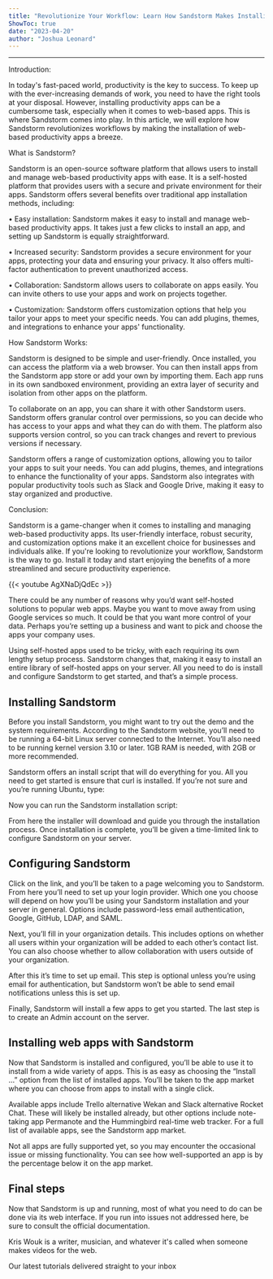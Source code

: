 ```yaml
---
title: "Revolutionize Your Workflow: Learn How Sandstorm Makes Installing Web Based Productivity Apps a Breeze!"
ShowToc: true 
date: "2023-04-20"
author: "Joshua Leonard"
---
```

*****
Introduction:

In today's fast-paced world, productivity is the key to success. To keep up with the ever-increasing demands of work, you need to have the right tools at your disposal. However, installing productivity apps can be a cumbersome task, especially when it comes to web-based apps. This is where Sandstorm comes into play. In this article, we will explore how Sandstorm revolutionizes workflows by making the installation of web-based productivity apps a breeze.

What is Sandstorm?

Sandstorm is an open-source software platform that allows users to install and manage web-based productivity apps with ease. It is a self-hosted platform that provides users with a secure and private environment for their apps. Sandstorm offers several benefits over traditional app installation methods, including:

• Easy installation: Sandstorm makes it easy to install and manage web-based productivity apps. It takes just a few clicks to install an app, and setting up Sandstorm is equally straightforward.

• Increased security: Sandstorm provides a secure environment for your apps, protecting your data and ensuring your privacy. It also offers multi-factor authentication to prevent unauthorized access.

• Collaboration: Sandstorm allows users to collaborate on apps easily. You can invite others to use your apps and work on projects together.

• Customization: Sandstorm offers customization options that help you tailor your apps to meet your specific needs. You can add plugins, themes, and integrations to enhance your apps' functionality.

How Sandstorm Works:

Sandstorm is designed to be simple and user-friendly. Once installed, you can access the platform via a web browser. You can then install apps from the Sandstorm app store or add your own by importing them. Each app runs in its own sandboxed environment, providing an extra layer of security and isolation from other apps on the platform.

To collaborate on an app, you can share it with other Sandstorm users. Sandstorm offers granular control over permissions, so you can decide who has access to your apps and what they can do with them. The platform also supports version control, so you can track changes and revert to previous versions if necessary.

Sandstorm offers a range of customization options, allowing you to tailor your apps to suit your needs. You can add plugins, themes, and integrations to enhance the functionality of your apps. Sandstorm also integrates with popular productivity tools such as Slack and Google Drive, making it easy to stay organized and productive.

Conclusion:

Sandstorm is a game-changer when it comes to installing and managing web-based productivity apps. Its user-friendly interface, robust security, and customization options make it an excellent choice for businesses and individuals alike. If you're looking to revolutionize your workflow, Sandstorm is the way to go. Install it today and start enjoying the benefits of a more streamlined and secure productivity experience.

{{< youtube AgXNaDjQdEc >}} 



There could be any number of reasons why you’d want self-hosted solutions to popular web apps. Maybe you want to move away from using Google services so much. It could be that you want more control of your data. Perhaps you’re setting up a business and want to pick and choose the apps your company uses.
 
Using self-hosted apps used to be tricky, with each requiring its own lengthy setup process. Sandstorm changes that, making it easy to install an entire library of self-hosted apps on your server. All you need to do is install and configure Sandstorm to get started, and that’s a simple process.
 
## Installing Sandstorm
 
Before you install Sandstorm, you might want to try out the demo and the system requirements. According to the Sandstorm website, you’ll need to be running a 64-bit Linux server connected to the Internet. You’ll also need to be running kernel version 3.10 or later. 1GB RAM is needed, with 2GB or more recommended.
 

 
Sandstorm offers an install script that will do everything for you. All you need to get started is ensure that curl is installed. If you’re not sure and you’re running Ubuntu, type:
 
Now you can run the Sandstorm installation script:
 
From here the installer will download and guide you through the installation process. Once installation is complete, you’ll be given a time-limited link to configure Sandstorm on your server.
 
## Configuring Sandstorm
 
Click on the link, and you’ll be taken to a page welcoming you to Sandstorm. From here you’ll need to set up your login provider. Which one you choose will depend on how you’ll be using your Sandstorm installation and your server in general. Options include password-less email authentication, Google, GitHub, LDAP, and SAML.
 
Next, you’ll fill in your organization details. This includes options on whether all users within your organization will be added to each other’s contact list. You can also choose whether to allow collaboration with users outside of your organization.
 
After this it’s time to set up email. This step is optional unless you’re using email for authentication, but Sandstorm won’t be able to send email notifications unless this is set up.
 
Finally, Sandstorm will install a few apps to get you started. The last step is to create an Admin account on the server.
 
## Installing web apps with Sandstorm
 
Now that Sandstorm is installed and configured, you’ll be able to use it to install from a wide variety of apps. This is as easy as choosing the “Install …” option from the list of installed apps. You’ll be taken to the app market where you can choose from apps to install with a single click.
 
Available apps include Trello alternative Wekan and Slack alternative Rocket Chat. These will likely be installed already, but other options include note-taking app Permanote and the Hummingbird real-time web tracker. For a full list of available apps, see the Sandstorm app market.
 
Not all apps are fully supported yet, so you may encounter the occasional issue or missing functionality. You can see how well-supported an app is by the percentage below it on the app market.
 
## Final steps
 
Now that Sandstorm is up and running, most of what you need to do can be done via its web interface. If you run into issues not addressed here, be sure to consult the official documentation.
 
Kris Wouk is a writer, musician, and whatever it's called when someone makes videos for the web.
 
Our latest tutorials delivered straight to your inbox




